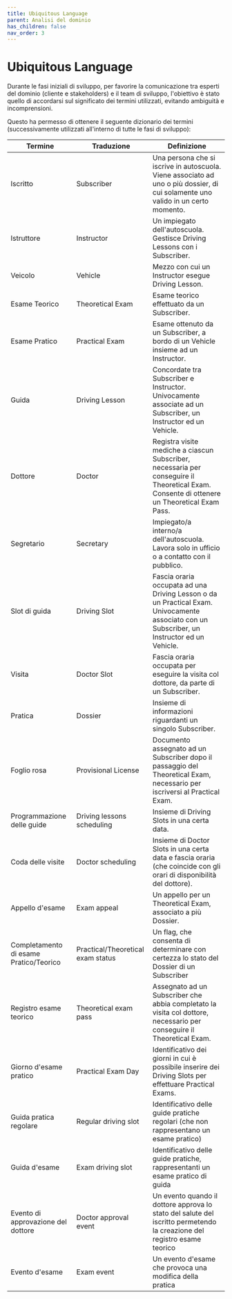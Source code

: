 ```yaml
---
title: Ubiquitous Language
parent: Analisi del dominio
has_children: false
nav_order: 3
---
```



# Ubiquitous Language
Durante le fasi iniziali di sviluppo, per favorire la comunicazione tra esperti del dominio (cliente e stakeholders) e il team di sviluppo, l'obiettivo è stato quello di accordarsi sul significato dei termini utilizzati, evitando ambiguità e incomprensioni.

Questo ha permesso di ottenere il seguente dizionario dei termini (successivamente utilizzati all'interno di tutte le fasi di sviluppo):

| Termine                                | Traduzione                        | Definizione                                                                                                                                 |
|----------------------------------------|-----------------------------------|---------------------------------------------------------------------------------------------------------------------------------------------|
| Iscritto                               | Subscriber                        | Una persona che si iscrive in autoscuola. Viene associato ad uno o più dossier, di cui solamente uno valido in un certo momento.            |
| Istruttore                             | Instructor                        | Un impiegato dell'autoscuola. Gestisce Driving Lessons con i Subscriber.                                                                    |
| Veicolo                                | Vehicle                           | Mezzo con cui un Instructor esegue Driving Lesson.                                                                                          |
| Esame Teorico                          | Theoretical Exam                  | Esame teorico effettuato da un Subscriber.                                                                                                  |
| Esame Pratico                          | Practical Exam                    | Esame ottenuto da un Subscriber, a bordo di un Vehicle insieme ad un Instructor.                                                            |
| Guida                                  | Driving Lesson                    | Concordate tra Subscriber e Instructor. Univocamente associate ad un Subscriber, un Instructor ed un Vehicle.                               |
| Dottore                                | Doctor                            | Registra visite mediche a ciascun Subscriber, necessaria per conseguire il Theoretical Exam. Consente di ottenere un Theoretical Exam Pass. |
| Segretario                             | Secretary                         | Impiegato/a interno/a dell'autoscuola. Lavora solo in ufficio o a contatto con il pubblico.                                                 |
| Slot di guida                          | Driving Slot                      | Fascia oraria occupata ad una Driving Lesson o da un Practical Exam. Univocamente associato con un Subscriber, un Instructor ed un Vehicle. |
| Visita                                 | Doctor Slot                       | Fascia oraria occupata per eseguire la visita col dottore, da parte di un Subscriber.                                                       |
| Pratica                                | Dossier                           | Insieme di informazioni riguardanti un singolo Subscriber.                                                                                  |
| Foglio rosa                            | Provisional License               | Documento assegnato ad un Subscriber dopo il passaggio del Theoretical Exam, necessario per iscriversi al Practical Exam.                   |
| Programmazione delle guide             | Driving lessons scheduling        | Insieme di Driving Slots in una certa data.                                                                                                 |
| Coda delle visite                      | Doctor scheduling                 | Insieme di Doctor Slots in una certa data e fascia oraria (che coincide con gli orari di disponibilità del dottore).                        |
| Appello d'esame                        | Exam appeal                       | Un appello per un Theoretical Exam, associato a più Dossier.                                                                                |
| Completamento di esame Pratico/Teorico | Practical/Theoretical exam status | Un flag, che consenta di determinare con certezza lo stato del Dossier di un Subscriber                                                     |
| Registro esame teorico                 | Theoretical exam pass             | Assegnato ad un Subscriber che abbia completato la visita col dottore, necessario per conseguire il Theoretical Exam.                       |
| Giorno d'esame pratico                 | Practical Exam Day                | Identificativo dei giorni in cui è possibile inserire dei Driving Slots per effettuare Practical Exams.                                     |
| Guida pratica regolare                 | Regular driving slot              | Identificativo delle guide pratiche regolari (che non rappresentano un esame pratico)                                                       |
| Guida d'esame                          | Exam driving slot                 | Identificativo delle guide pratiche, rappresentanti un esame pratico di guida                                                               |
| Evento di approvazione del dottore     | Doctor approval event             | Un evento quando il dottore approva lo stato del salute del iscritto permetendo la creazione del registro esame teorico                     |  
 | Evento d'esame                         | Exam event                        | Un evento d'esame che provoca una modifica della pratica                                                                                    |  